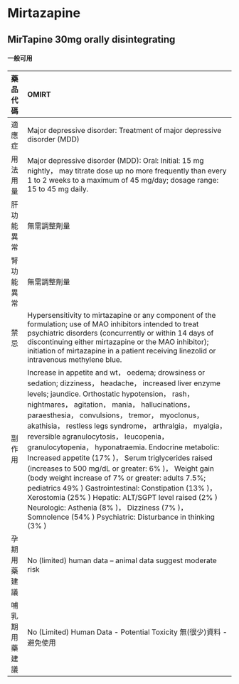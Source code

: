 # Mirtazapine

## MirTapine 30mg orally disintegrating

#### 一般可用

| 藥品代碼       | OMIRT                                                                                                                                                                                                                                                                                                                                                                                                                                                                                                                                                                                                                                                                                                                                                                                                                          |
|:---------------|:-------------------------------------------------------------------------------------------------------------------------------------------------------------------------------------------------------------------------------------------------------------------------------------------------------------------------------------------------------------------------------------------------------------------------------------------------------------------------------------------------------------------------------------------------------------------------------------------------------------------------------------------------------------------------------------------------------------------------------------------------------------------------------------------------------------------------------|
| 適應症         | Major depressive disorder: Treatment of major depressive disorder (MDD)                                                                                                                                                                                                                                                                                                                                                                                                                                                                                                                                                                                                                                                                                                                                                        |
| 用法用量       | Major depressive disorder (MDD): Oral: Initial: 15 mg nightly， may titrate dose up no more frequently than every 1 to 2 weeks to a maximum of 45 mg/day; dosage range: 15 to 45 mg daily.                                                                                                                                                                                                                                                                                                                                                                                                                                                                                                                                                                                                                                     |
| 肝功能異常     | 無需調整劑量                                                                                                                                                                                                                                                                                                                                                                                                                                                                                                                                                                                                                                                                                                                                                                                                                   |
| 腎功能異常     | 無需調整劑量                                                                                                                                                                                                                                                                                                                                                                                                                                                                                                                                                                                                                                                                                                                                                                                                                   |
| 禁忌           | Hypersensitivity to mirtazapine or any component of the formulation; use of MAO inhibitors intended to treat psychiatric disorders (concurrently or within 14 days of discontinuing either mirtazapine or the MAO inhibitor); initiation of mirtazapine in a patient receiving linezolid or intravenous methylene blue.                                                                                                                                                                                                                                                                                                                                                                                                                                                                                                        |
| 副作用         | Increase in appetite and wt， oedema; drowsiness or sedation; dizziness， headache， increased liver enzyme levels; jaundice. Orthostatic hypotension， rash， nightmares， agitation， mania， hallucinations， paraesthesia， convulsions， tremor， myoclonus， akathisia， restless legs syndrome， arthralgia， myalgia， reversible agranulocytosis， leucopenia， granulocytopenia， hyponatraemia. Endocrine metabolic: Increased appetite (17% )， Serum triglycerides raised (increases to 500 mg/dL or greater: 6% )， Weight gain (body weight increase of 7% or greater: adults 7.5%; pediatrics 49% ) Gastrointestinal: Constipation (13% )， Xerostomia (25% ) Hepatic: ALT/SGPT level raised (2% ) Neurologic: Asthenia (8% )， Dizziness (7% )， Somnolence (54% ) Psychiatric: Disturbance in thinking (3% ) |
| 孕期用藥建議   | No (limited) human data – animal data suggest moderate risk                                                                                                                                                                                                                                                                                                                                                                                                                                                                                                                                                                                                                                                                                                                                                                    |
| 哺乳期用藥建議 | No (Limited) Human Data - Potential Toxicity 無(很少)資料 - 避免使用                                                                                                                                                                                                                                                                                                                                                                                                                                                                                                                                                                                                                                                                                                                                                           |

